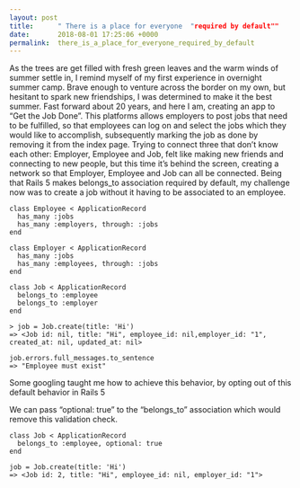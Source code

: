 ```yaml
---
layout: post
title:      " There is a place for everyone  "required by default""
date:       2018-08-01 17:25:06 +0000
permalink:  there_is_a_place_for_everyone_required_by_default
---
```




As the trees are get filled with fresh green leaves and the warm winds of summer settle in, I remind myself of my first experience in overnight summer camp. Brave enough to venture across the border on my own, but hesitant to spark new friendships, I was determined to make it the best summer. Fast forward about 20 years, and here I am, creating an app to “Get the Job Done”. This platforms allows employers to post jobs that need to be fulfilled, so that employees can log on and select the jobs which they would like to accomplish, subsequently marking the job as done by removing it from the index page.
Trying to connect three that don’t know each other: Employer, Employee and Job, felt like making new friends and connecting to new people, but this time it’s behind the screen, creating a network so that Employer, Employee and Job can all be connected. 
Being that Rails 5 makes belongs_to association required by default, my challenge now was to create a job without it having to be associated to an employee. 

```
class Employee < ApplicationRecord
  has_many :jobs
  has_many :employers, through: :jobs
end
​
class Employer < ApplicationRecord
  has_many :jobs
  has_many :employees, through: :jobs
end

class Job < ApplicationRecord
  belongs_to :employee
  belongs_to :employer
end
​
> job = Job.create(title: 'Hi')
=> <Job id: nil, title: "Hi", employee_id: nil,employer_id: "1", created_at: nil, updated_at: nil>
​
job.errors.full_messages.to_sentence
=> "Employee must exist"

```


Some googling taught me how to achieve this behavior, by opting out of this default behavior in Rails  5


We can pass “optional: true” to the “belongs_to” association which would remove this validation check. 
```
class Job < ApplicationRecord
  belongs_to :employee, optional: true
end

job = Job.create(title: 'Hi')
=> <Job id: 2, title: "Hi", employee_id: nil, employer_id: "1">
```



